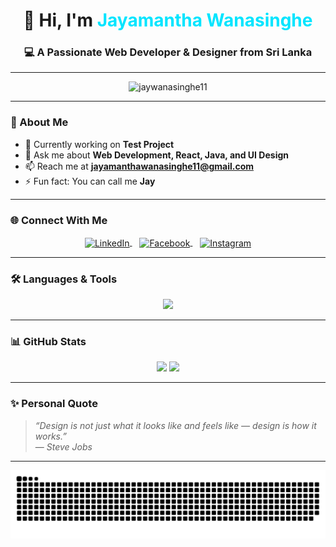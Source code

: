 <!-- Professional GitHub Profile README for Jayamantha Wanasinghe -->

<h1 align="center">
  👋 Hi, I'm <span style="color:#00E5FF;">Jayamantha Wanasinghe</span>
</h1>

<h3 align="center">
  💻 A Passionate Web Developer & Designer from Sri Lanka
</h3>

---

<p align="center">
  <img src="https://komarev.com/ghpvc/?username=jaywanasinghe11&label=Profile%20views&color=00E5FF&style=flat-square" alt="jaywanasinghe11" />
</p>

---

### 🧠 About Me  

- 🔭 Currently working on **Test Project**  
- 💬 Ask me about **Web Development, React, Java, and UI Design**  
- 📫 Reach me at **jayamanthawanasinghe11@gmail.com**  
- ⚡ Fun fact: You can call me **Jay**  

---

### 🌐 Connect With Me  

<p align="center">
  <a href="https://linkedin.com/in/jayamantha-wanasinghe" target="_blank">
    <img align="center" src="https://raw.githubusercontent.com/rahuldkjain/github-profile-readme-generator/master/src/images/icons/Social/linked-in-alt.svg" alt="LinkedIn" height="40" width="40" />
  </a>
  &nbsp;&nbsp;
  <a href="https://fb.com/jayamantha.wanasinghe" target="_blank">
    <img align="center" src="https://raw.githubusercontent.com/rahuldkjain/github-profile-readme-generator/master/src/images/icons/Social/facebook.svg" alt="Facebook" height="40" width="40" />
  </a>
  &nbsp;&nbsp;
  <a href="https://instagram.com/jay_wanasinghe" target="_blank">
    <img align="center" src="https://raw.githubusercontent.com/rahuldkjain/github-profile-readme-generator/master/src/images/icons/Social/instagram.svg" alt="Instagram" height="40" width="40" />
  </a>
</p>

---

### 🛠️ Languages & Tools  

<p align="center">
  <img src="https://skillicons.dev/icons?i=html,css,js,react,nodejs,java,php,python,git" />
</p>

---

### 📊 GitHub Stats  

<p align="center">
  <img src="https://github-readme-stats.vercel.app/api?username=jaywanasinghe11&show_icons=true&theme=tokyonight&hide_border=true&bg_color=0d1117&title_color=00E5FF&icon_color=00E5FF" height="165" />
  <img src="https://github-readme-stats.vercel.app/api/top-langs/?username=jaywanasinghe11&layout=compact&theme=tokyonight&hide_border=true&bg_color=0d1117&title_color=00E5FF" height="165" />
</p>

---

### ✨ Personal Quote  

> *“Design is not just what it looks like and feels like — design is how it works.”*  
> — *Steve Jobs*

---

<p align="center">
  <img src="https://raw.githubusercontent.com/platane/snk/output/github-contribution-grid-snake-dark.svg" alt="Snake animation" />
</p>
